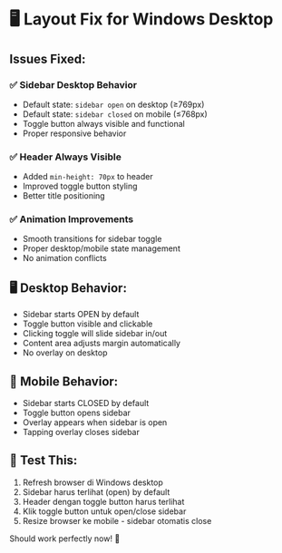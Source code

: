 # 🖥️ Layout Fix for Windows Desktop

## Issues Fixed:

### ✅ **Sidebar Desktop Behavior**
- Default state: `sidebar open` on desktop (≥769px)
- Default state: `sidebar closed` on mobile (≤768px)
- Toggle button always visible and functional
- Proper responsive behavior

### ✅ **Header Always Visible**
- Added `min-height: 70px` to header
- Improved toggle button styling
- Better title positioning

### ✅ **Animation Improvements**
- Smooth transitions for sidebar toggle
- Proper desktop/mobile state management
- No animation conflicts

## 🖥️ **Desktop Behavior:**
- Sidebar starts OPEN by default
- Toggle button visible and clickable
- Clicking toggle will slide sidebar in/out
- Content area adjusts margin automatically
- No overlay on desktop

## 📱 **Mobile Behavior:**
- Sidebar starts CLOSED by default
- Toggle button opens sidebar
- Overlay appears when sidebar is open
- Tapping overlay closes sidebar

## 🎯 **Test This:**
1. Refresh browser di Windows desktop
2. Sidebar harus terlihat (open) by default
3. Header dengan toggle button harus terlihat
4. Klik toggle button untuk open/close sidebar
5. Resize browser ke mobile - sidebar otomatis close

Should work perfectly now! 🚀